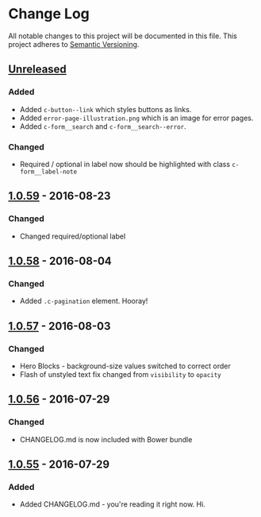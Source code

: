 # Change Log
All notable changes to this project will be documented in this file.
This project adheres to [Semantic Versioning](http://semver.org/).

## [Unreleased]
### Added
- Added `c-button--link` which styles buttons as links.
- Added `error-page-illustration.png` which is an image for error pages.
- Added `c-form__search` and `c-form__search--error`.

### Changed 
- Required / optional in label now should be highlighted with class `c-form__label-note`



## [1.0.59] - 2016-08-23
### Changed
- Changed required/optional label

## [1.0.58] - 2016-08-04
### Changed
- Added `.c-pagination` element. Hooray!

## [1.0.57] - 2016-08-03
### Changed
- Hero Blocks - background-size values switched to correct order
- Flash of unstyled text fix changed from `visibility` to `opacity`

## [1.0.56] - 2016-07-29
### Changed
- CHANGELOG.md is now included with Bower bundle

## [1.0.55] - 2016-07-29
### Added
- Added CHANGELOG.md - you're reading it right now. Hi.

[Unreleased]: https://github.com/CodeClub/style-guide/compare/v1.0.59...HEAD
[1.0.59]: https://github.com/CodeClub/style-guide/compare/v1.0.58...v1.0.59
[1.0.58]: https://github.com/CodeClub/style-guide/compare/v1.0.57...v1.0.58
[1.0.57]: https://github.com/CodeClub/style-guide/compare/v1.0.56...v1.0.57
[1.0.56]: https://github.com/CodeClub/style-guide/compare/v1.0.55...v1.0.56
[1.0.55]: https://github.com/CodeClub/style-guide/compare/v1.0.54...v1.0.55
